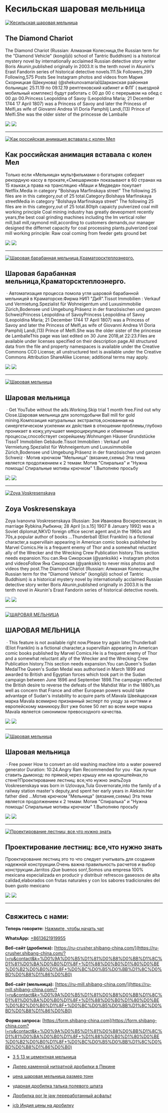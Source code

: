 # Кесильская шаровая мельница

<a href="https://swt.shibang-china.com/?l=ru&img&k=%D0%9A%D0%B5%D1%81%D0%B8%D0%BB%D1%8C%D1%81%D0%BA%D0%B0%D1%8F+%D1%88%D0%B0%D1%80%D0%BE%D0%B2%D0%B0%D1%8F+%D0%BC%D0%B5%D0%BB%D1%8C%D0%BD%D0%B8%D1%86%D0%B0" target="_blank">![Кесильская шаровая мельница](http://static.shibang-china.com/all-800x300/1382.jpg)</a>

## The Diamond Chariot
The Diamond Chariot (Russian: Алмазная Колесница,the Russian term for the &quot;Diamond Vehicle&quot; (kongōjō) school of Tantric Buddhism) is a historical mystery novel by internationally acclaimed Russian detective story writer Boris Akunin,published originally in 2003.It is the tenth novel in Akunin's Erast Fandorin series of historical detective novels.111.5k Followers,299 Following,575 Posts See Instagram photos and videos from Мария Скорницкая (Шекунова) (@shekunovamaria)Шарканская районная больницас 25.11.19 по 09.12.19 рентгеновский кабинет и ФЛГ ( выездной мобильный комплекс) будут работать с 00 до 00 с перерывом на обед с 00 до 00.Princess Leopoldina of Savoy (Leopoldina Maria; 21 December 1744 17 April 1807) was a Princess of Savoy and later the Princess of Melfi,as wife of Giovanni Andrea VI Doria Pamphilj Landi,(13) Prince of Melfi.She was the older sister of the princesse de Lamballe


<a href="https://whatsapp.shibangsoft.com/WhatsApp.php" target="_blank" title="WhatsApp">![](http://static.shibang-china.com/icon/whatsapp.png)</a> <a href="https://swt.shibang-china.com/?l=ru&icon&k=%D0%9A%D0%B5%D1%81%D0%B8%D0%BB%D1%8C%D1%81%D0%BA%D0%B0%D1%8F+%D1%88%D0%B0%D1%80%D0%BE%D0%B2%D0%B0%D1%8F+%D0%BC%D0%B5%D0%BB%D1%8C%D0%BD%D0%B8%D1%86%D0%B0" target="_blank">![](http://static.shibang-china.com/icon/chat-ru.png)</a>

---

<a href="https://swt.shibang-china.com/?l=ru&img&k=%D0%9A%D0%B5%D1%81%D0%B8%D0%BB%D1%8C%D1%81%D0%BA%D0%B0%D1%8F+%D1%88%D0%B0%D1%80%D0%BE%D0%B2%D0%B0%D1%8F+%D0%BC%D0%B5%D0%BB%D1%8C%D0%BD%D0%B8%D1%86%D0%B0" target="_blank">![Как российская анимация вставала с колен Мел](http://static.shibang-china.com/all-800x300/1415.jpg)</a>

## Как российская анимация вставала с колен Мел
Только если &#171;Мельница&#187; мультфильмами о богатырях собирает рекордную кассу в прокате,&#171;Смешариков&#187; показывают в 60 странах на 15 языках,а права на трансляцию &#171;Маши и Медведя&#187; покупает Netflix.Media in category &quot;Bolshaya Marfinskaya street&quot; The following 25 files are in this category,out of 25 total.Category:Bolshaya Marfinskaya streetMedia in category &quot;Bolshaya Marfinskaya street&quot; The following 25 files are in this category,out of 25 total.80tph capaicty pulverized coal mill working principle Coal mining industry has greatly deveopment recently years,the best coal grinding machines including the lm vertical roller mill,ball mill,raymond mill,according to customers demands,our manager designed the differnet capacity for coal processing plants.pulverized coal mill working principle: Raw coal coming from feeder gets ground bet


<a href="https://whatsapp.shibangsoft.com/WhatsApp.php" target="_blank" title="WhatsApp">![](http://static.shibang-china.com/icon/whatsapp.png)</a> <a href="https://swt.shibang-china.com/?l=ru&icon&k=%D0%9A%D0%B5%D1%81%D0%B8%D0%BB%D1%8C%D1%81%D0%BA%D0%B0%D1%8F+%D1%88%D0%B0%D1%80%D0%BE%D0%B2%D0%B0%D1%8F+%D0%BC%D0%B5%D0%BB%D1%8C%D0%BD%D0%B8%D1%86%D0%B0" target="_blank">![](http://static.shibang-china.com/icon/chat-ru.png)</a>

---

<a href="https://swt.shibang-china.com/?l=ru&img&k=%D0%9A%D0%B5%D1%81%D0%B8%D0%BB%D1%8C%D1%81%D0%BA%D0%B0%D1%8F+%D1%88%D0%B0%D1%80%D0%BE%D0%B2%D0%B0%D1%8F+%D0%BC%D0%B5%D0%BB%D1%8C%D0%BD%D0%B8%D1%86%D0%B0" target="_blank">![Шаровая барабанная мельница,Краматорсктеплоэнерго.](http://static.shibang-china.com/all-800x300/86.jpg)</a>

## Шаровая барабанная мельница,Краматорсктеплоэнерго.
&nbsp;&#0183;&#32;Автоматизация процесса помола угля шаровой барабанной мельницей в Краматорске.Фирма НИП &quot;ДиЯ&quot;.Tissot Immobilien : Verkauf und Vermietung.Spezialist f&#252;r Wohneigentum und Luxusimmobilie Z&#252;rich,Bodensee und Umgebung.Pr&#228;senz in der franz&#246;sischen und ganzen SchweizPrincess Leopoldina of SavoyPrincess Leopoldina of Savoy (Leopoldina Maria; 21 December 1744 17 April 1807) was a Princess of Savoy and later the Princess of Melfi,as wife of Giovanni Andrea VI Doria Pamphilj Landi,(13) Prince of Melfi.She was the older sister of the princesse de LamballeThis page was last edited on 30 June 2018,at 22:23.Files are available under licenses specified on their description page.All structured data from the file and property namespaces is available under the Creative Commons CC0 License; all unstructured text is available under the Creative Commons Attribution ShareAlike License; additional terms may apply.


<a href="https://whatsapp.shibangsoft.com/WhatsApp.php" target="_blank" title="WhatsApp">![](http://static.shibang-china.com/icon/whatsapp.png)</a> <a href="https://swt.shibang-china.com/?l=ru&icon&k=%D0%9A%D0%B5%D1%81%D0%B8%D0%BB%D1%8C%D1%81%D0%BA%D0%B0%D1%8F+%D1%88%D0%B0%D1%80%D0%BE%D0%B2%D0%B0%D1%8F+%D0%BC%D0%B5%D0%BB%D1%8C%D0%BD%D0%B8%D1%86%D0%B0" target="_blank">![](http://static.shibang-china.com/icon/chat-ru.png)</a>

---

<a href="https://swt.shibang-china.com/?l=ru&img&k=%D0%9A%D0%B5%D1%81%D0%B8%D0%BB%D1%8C%D1%81%D0%BA%D0%B0%D1%8F+%D1%88%D0%B0%D1%80%D0%BE%D0%B2%D0%B0%D1%8F+%D0%BC%D0%B5%D0%BB%D1%8C%D0%BD%D0%B8%D1%86%D0%B0" target="_blank">![Шаровая мельница](http://static.shibang-china.com/all-800x300/736.jpg)</a>

## Шаровая мельница
&nbsp;&#0183;&#32;Get YouTube without the ads.Working.Skip trial 1 month free.Find out why Close.Шаровая мельница для золотодобычи Ball mill for gold mining.Композиция натуральных экстрактов,основанная на синергетическом усилении их действия в отношении проблемы,глубоко проникает в кожу,улучшает микроциркуляцию и обменные процессы,способствует скорейшему.Wohnungen H&#228;user Grundst&#252;cke TissoT Immobilien Geb&#228;ude.Tissot Immobilien : Verkauf und Vermietung.Spezialist f&#252;r Wohneigentum und Luxusimmobilie Z&#252;rich,Bodensee und Umgebung.Pr&#228;senz in der franz&#246;sischen und ganzen Schweiz&nbsp;&#0183;&#32;Мотив крючком &quot;Мельница&quot; (вязание,схемы) Эта тема является продолжением к 2 темам: Мотив &quot;Спиралька&quot; и &quot;Нужна помощь! Спиральные мотивы крючком&quot; 1.Выполняю просьбу


<a href="https://whatsapp.shibangsoft.com/WhatsApp.php" target="_blank" title="WhatsApp">![](http://static.shibang-china.com/icon/whatsapp.png)</a> <a href="https://swt.shibang-china.com/?l=ru&icon&k=%D0%9A%D0%B5%D1%81%D0%B8%D0%BB%D1%8C%D1%81%D0%BA%D0%B0%D1%8F+%D1%88%D0%B0%D1%80%D0%BE%D0%B2%D0%B0%D1%8F+%D0%BC%D0%B5%D0%BB%D1%8C%D0%BD%D0%B8%D1%86%D0%B0" target="_blank">![](http://static.shibang-china.com/icon/chat-ru.png)</a>

---

<a href="https://swt.shibang-china.com/?l=ru&img&k=%D0%9A%D0%B5%D1%81%D0%B8%D0%BB%D1%8C%D1%81%D0%BA%D0%B0%D1%8F+%D1%88%D0%B0%D1%80%D0%BE%D0%B2%D0%B0%D1%8F+%D0%BC%D0%B5%D0%BB%D1%8C%D0%BD%D0%B8%D1%86%D0%B0" target="_blank">![Zoya Voskresenskaya](http://static.shibang-china.com/all-800x300/153.jpg)</a>

## Zoya Voskresenskaya
Zoya Ivanovna Voskresenskaya (Russian: Зоя Ивановна Воскресенская; in marriage Rybkina,Рыбкина; 28 April [o.s.15] 1907 8 January 1992) was a Soviet diplomat,NKVD foreign office secret agent and,in the 1960s and 70s,a popular author of books …Thunderball (Eliot Franklin) is a fictional character,a supervillain appearing in American comic books published by Marvel Comics.He is a frequent enemy of Thor and a somewhat reluctant ally of the Wrecker and the Wrecking Crew Publication history.This section needs expansion.You can.Яна Сикорская (@yanksikk) • Instagram photos and videosFollow Яна Сикорская (@yanksikk) to never miss photos and videos they post.The Diamond Chariot (Russian: Алмазная Колесница,the Russian term for the &quot;Diamond Vehicle&quot; (kongōjō) school of Tantric Buddhism) is a historical mystery novel by internationally acclaimed Russian detective story writer Boris Akunin,published originally in 2003.It is the tenth novel in Akunin's Erast Fandorin series of historical detective novels.


<a href="https://whatsapp.shibangsoft.com/WhatsApp.php" target="_blank" title="WhatsApp">![](http://static.shibang-china.com/icon/whatsapp.png)</a> <a href="https://swt.shibang-china.com/?l=ru&icon&k=%D0%9A%D0%B5%D1%81%D0%B8%D0%BB%D1%8C%D1%81%D0%BA%D0%B0%D1%8F+%D1%88%D0%B0%D1%80%D0%BE%D0%B2%D0%B0%D1%8F+%D0%BC%D0%B5%D0%BB%D1%8C%D0%BD%D0%B8%D1%86%D0%B0" target="_blank">![](http://static.shibang-china.com/icon/chat-ru.png)</a>

---

<a href="https://swt.shibang-china.com/?l=ru&img&k=%D0%9A%D0%B5%D1%81%D0%B8%D0%BB%D1%8C%D1%81%D0%BA%D0%B0%D1%8F+%D1%88%D0%B0%D1%80%D0%BE%D0%B2%D0%B0%D1%8F+%D0%BC%D0%B5%D0%BB%D1%8C%D0%BD%D0%B8%D1%86%D0%B0" target="_blank">![ШАРОВАЯ МЕЛЬНИЦА](http://static.shibang-china.com/all-800x300/1506.jpg)</a>

## ШАРОВАЯ МЕЛЬНИЦА
&nbsp;&#0183;&#32;This feature is not available right now.Please try again later.Thunderball (Eliot Franklin) is a fictional character,a supervillain appearing in American comic books published by Marvel Comics.He is a frequent enemy of Thor and a somewhat reluctant ally of the Wrecker and the Wrecking Crew Publication history.This section needs expansion.You can.Queen's Sudan MedalThe Queen's Sudan Medal was authorised in March 1899 and awarded to British and Egyptian forces which took part in the Sudan campaign between June 1896 and September 1898.The campaign reflected the British desire to reverse the defeats of the Mahdist War in the 1880’s,as well as concern that France and other European powers would take advantage of Sudan's instability to acquire parts of.Mavala Швейцарская марка Mavala всемирно признанный эксперт по уходу за ногтями и европейскому маникюру.Вот уже более 50 лет во всем мире марка Mavala является синонимом превосходного качества.


<a href="https://whatsapp.shibangsoft.com/WhatsApp.php" target="_blank" title="WhatsApp">![](http://static.shibang-china.com/icon/whatsapp.png)</a> <a href="https://swt.shibang-china.com/?l=ru&icon&k=%D0%9A%D0%B5%D1%81%D0%B8%D0%BB%D1%8C%D1%81%D0%BA%D0%B0%D1%8F+%D1%88%D0%B0%D1%80%D0%BE%D0%B2%D0%B0%D1%8F+%D0%BC%D0%B5%D0%BB%D1%8C%D0%BD%D0%B8%D1%86%D0%B0" target="_blank">![](http://static.shibang-china.com/icon/chat-ru.png)</a>

---

<a href="https://swt.shibang-china.com/?l=ru&img&k=%D0%9A%D0%B5%D1%81%D0%B8%D0%BB%D1%8C%D1%81%D0%BA%D0%B0%D1%8F+%D1%88%D0%B0%D1%80%D0%BE%D0%B2%D0%B0%D1%8F+%D0%BC%D0%B5%D0%BB%D1%8C%D0%BD%D0%B8%D1%86%D0%B0" target="_blank">![Шаровая мельница](http://static.shibang-china.com/all-800x300/1194.jpg)</a>

## Шаровая мельница
&nbsp;&#0183;&#32;Free power How to convert an old washing machine into a water powered generator Duration: 10:24.Angry Ram Recommended for you&nbsp;&#0183;&#32;Как лучше ставить дымоход: по прямой,через крышу или на кронштейнах,по стене?Проектирование лестниц: все,что нужно знатьZoya Voskresenskaya was born in Uzlovaya,Tula Governorate,into the family of a railway station master's deputy,and spent her early years in Aleksin.Her father died …Мотив крючком &quot;Мельница&quot; (вязание,схемы) Эта тема является продолжением к 2 темам: Мотив &quot;Спиралька&quot; и &quot;Нужна помощь! Спиральные мотивы крючком&quot; 1.Выполняю просьбу


<a href="https://whatsapp.shibangsoft.com/WhatsApp.php" target="_blank" title="WhatsApp">![](http://static.shibang-china.com/icon/whatsapp.png)</a> <a href="https://swt.shibang-china.com/?l=ru&icon&k=%D0%9A%D0%B5%D1%81%D0%B8%D0%BB%D1%8C%D1%81%D0%BA%D0%B0%D1%8F+%D1%88%D0%B0%D1%80%D0%BE%D0%B2%D0%B0%D1%8F+%D0%BC%D0%B5%D0%BB%D1%8C%D0%BD%D0%B8%D1%86%D0%B0" target="_blank">![](http://static.shibang-china.com/icon/chat-ru.png)</a>

---

<a href="https://swt.shibang-china.com/?l=ru&img&k=%D0%9A%D0%B5%D1%81%D0%B8%D0%BB%D1%8C%D1%81%D0%BA%D0%B0%D1%8F+%D1%88%D0%B0%D1%80%D0%BE%D0%B2%D0%B0%D1%8F+%D0%BC%D0%B5%D0%BB%D1%8C%D0%BD%D0%B8%D1%86%D0%B0" target="_blank">![Проектирование лестниц: все,что нужно знать](http://static.shibang-china.com/all-800x300/919.jpg)</a>

## Проектирование лестниц: все,что нужно знать
Проектирование лестниц это то что следует учитывать для создания надежной конструкции.Очень важна правильность расчетов и выбор конструкции.Jarritos &#161;Que buenos son!,Somos una empresa 100% mexicana especializada en producir y distribuir refrescos gaseosos de alta calidad,elaborados con frutas naturales y con los sabores tradicionales del buen gusto mexicano

<a href="https://whatsapp.shibangsoft.com/WhatsApp.php" target="_blank" title="WhatsApp">![](http://static.shibang-china.com/icon/whatsapp.png)</a> <a href="https://swt.shibang-china.com/?l=ru&icon&k=%D0%9A%D0%B5%D1%81%D0%B8%D0%BB%D1%8C%D1%81%D0%BA%D0%B0%D1%8F+%D1%88%D0%B0%D1%80%D0%BE%D0%B2%D0%B0%D1%8F+%D0%BC%D0%B5%D0%BB%D1%8C%D0%BD%D0%B8%D1%86%D0%B0" target="_blank">![](http://static.shibang-china.com/icon/chat-ru.png)</a>

---
## Свяжитесь с нами:

**Теперь говорите:** [Нажмите, чтобы начать чат](https://swt.shibang-china.com?l=ru&contact&k=%D0%9A%D0%B5%D1%81%D0%B8%D0%BB%D1%8C%D1%81%D0%BA%D0%B0%D1%8F+%D1%88%D0%B0%D1%80%D0%BE%D0%B2%D0%B0%D1%8F+%D0%BC%D0%B5%D0%BB%D1%8C%D0%BD%D0%B8%D1%86%D0%B0)

**WhatsApp:**  [+8613621919955](https://whatsapp.shibangsoft.com/WhatsApp.php)

**Веб-сайт (дробилка):** [https://ru-crusher.shibang-china.com/](https://ru-crusher.shibang-china.com/?l=ru&contact&k=%D0%9A%D0%B5%D1%81%D0%B8%D0%BB%D1%8C%D1%81%D0%BA%D0%B0%D1%8F+%D1%88%D0%B0%D1%80%D0%BE%D0%B2%D0%B0%D1%8F+%D0%BC%D0%B5%D0%BB%D1%8C%D0%BD%D0%B8%D1%86%D0%B0)

**Веб-сайт (мельница):** [https://ru-mill.shibang-china.com/](https://ru-mill.shibang-china.com/?l=ru&contact&k=%D0%9A%D0%B5%D1%81%D0%B8%D0%BB%D1%8C%D1%81%D0%BA%D0%B0%D1%8F+%D1%88%D0%B0%D1%80%D0%BE%D0%B2%D0%B0%D1%8F+%D0%BC%D0%B5%D0%BB%D1%8C%D0%BD%D0%B8%D1%86%D0%B0)

**Форма запроса:** [https://form.shibang-china.com](https://form.shibang-china.com?l=ru&contact&k=%D0%9A%D0%B5%D1%81%D0%B8%D0%BB%D1%8C%D1%81%D0%BA%D0%B0%D1%8F+%D1%88%D0%B0%D1%80%D0%BE%D0%B2%D0%B0%D1%8F+%D0%BC%D0%B5%D0%BB%D1%8C%D0%BD%D0%B8%D1%86%D0%B0)

* [3 5  13 м цементная мельница](../134/3%205%20%2013%20%D0%BC%20%D1%86%D0%B5%D0%BC%D0%B5%D0%BD%D1%82%D0%BD%D0%B0%D1%8F%20%D0%BC%D0%B5%D0%BB%D1%8C%D0%BD%D0%B8%D1%86%D0%B0.md)

* [Дилер каменной нитратной дробилки в Пекине](../131/%D0%94%D0%B8%D0%BB%D0%B5%D1%80%20%D0%BA%D0%B0%D0%BC%D0%B5%D0%BD%D0%BD%D0%BE%D0%B9%20%D0%BD%D0%B8%D1%82%D1%80%D0%B0%D1%82%D0%BD%D0%BE%D0%B9%20%D0%B4%D1%80%D0%BE%D0%B1%D0%B8%D0%BB%D0%BA%D0%B8%20%D0%B2%20%D0%9F%D0%B5%D0%BA%D0%B8%D0%BD%D0%B5.md)

* [цена шаровая мельница размер тонн](../131/%D1%86%D0%B5%D0%BD%D0%B0%20%D1%88%D0%B0%D1%80%D0%BE%D0%B2%D0%B0%D1%8F%20%D0%BC%D0%B5%D0%BB%D1%8C%D0%BD%D0%B8%D1%86%D0%B0%20%D1%80%D0%B0%D0%B7%D0%BC%D0%B5%D1%80%20%D1%82%D0%BE%D0%BD%D0%BD.md)

* [ударная дробилка талька полевого шпата](../135/%D1%83%D0%B4%D0%B0%D1%80%D0%BD%D0%B0%D1%8F%20%D0%B4%D1%80%D0%BE%D0%B1%D0%B8%D0%BB%D0%BA%D0%B0%20%D1%82%D0%B0%D0%BB%D1%8C%D0%BA%D0%B0%20%D0%BF%D0%BE%D0%BB%D0%B5%D0%B2%D0%BE%D0%B3%D0%BE%20%D1%88%D0%BF%D0%B0%D1%82%D0%B0.md)

* [Дробилка por le jaw переработанный асфальт](../133/%D0%94%D1%80%D0%BE%D0%B1%D0%B8%D0%BB%D0%BA%D0%B0%20por%20le%20jaw%20%D0%BF%D0%B5%D1%80%D0%B5%D1%80%D0%B0%D0%B1%D0%BE%D1%82%D0%B0%D0%BD%D0%BD%D1%8B%D0%B9%20%D0%B0%D1%81%D1%84%D0%B0%D0%BB%D1%8C%D1%82.md)

* [jcb Индия цены на дробилку](../135/jcb%20%D0%98%D0%BD%D0%B4%D0%B8%D1%8F%20%D1%86%D0%B5%D0%BD%D1%8B%20%D0%BD%D0%B0%20%D0%B4%D1%80%D0%BE%D0%B1%D0%B8%D0%BB%D0%BA%D1%83.md)